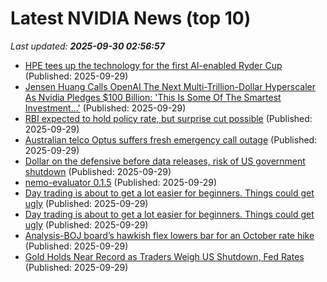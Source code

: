 # Latest NVIDIA News (top 10)
_Last updated: **2025-09-30 02:56:57**_

- [HPE tees up the technology for the first AI-enabled Ryder Cup](https://siliconangle.com/2025/09/28/hpe-tees-technology-first-ai-enabled-ryder-cup/) (Published: 2025-09-29)
- [Jensen Huang Calls OpenAI The Next Multi-Trillion-Dollar Hyperscaler As Nvidia Pledges $100 Billion: 'This Is Some Of The Smartest Investment...'](https://biztoc.com/x/182e488d6fbb2746) (Published: 2025-09-29)
- [RBI expected to hold policy rate, but surprise cut possible](https://biztoc.com/x/d1fc7ccdcdb08abb) (Published: 2025-09-29)
- [Australian telco Optus suffers fresh emergency call outage](https://biztoc.com/x/e1c94854d90cc4dd) (Published: 2025-09-29)
- [Dollar on the defensive before data releases, risk of US government shutdown](https://biztoc.com/x/4e9a3488506e3b7c) (Published: 2025-09-29)
- [nemo-evaluator 0.1.5](https://pypi.org/project/nemo-evaluator/0.1.5/) (Published: 2025-09-29)
- [Day trading is about to get a lot easier for beginners. Things could get ugly](https://biztoc.com/x/f49f8a4ad1c41739) (Published: 2025-09-29)
- [Day trading is about to get a lot easier for beginners. Things could get ugly](https://biztoc.com/x/f49f8a4ad1c41739) (Published: 2025-09-29)
- [Analysis-BOJ board’s hawkish flex lowers bar for an October rate hike](https://biztoc.com/x/ec338c1a9956cfe6) (Published: 2025-09-29)
- [Gold Holds Near Record as Traders Weigh US Shutdown, Fed Rates](https://biztoc.com/x/a9bfa79801c8956b) (Published: 2025-09-29)
